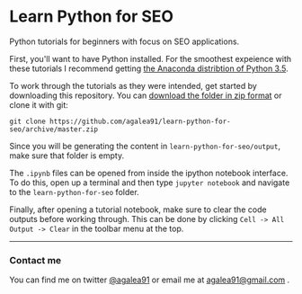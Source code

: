 # Learn Python for SEO

Python tutorials for beginners with focus on SEO applications.

First, you'll want to have Python installed. For the smoothest expeience with these tutorials I recommend getting [the Anaconda distribtion of Python 3.5](https://www.continuum.io/downloads).

To work through the tutorials as they were intended, get started by downloading this repository. You can [download the folder in zip format](https://github.com/agalea91/learn-python-for-seo/archive/master.zip) or clone it with git:

`git clone https://github.com/agalea91/learn-python-for-seo/archive/master.zip`

Since you will be generating the content in `learn-python-for-seo/output`, make sure that folder is empty.

The `.ipynb` files can be opened from inside the ipython notebook interface. To do this, open up a terminal and then type `jupyter notebook` and navigate to the `learn-python-for-seo` folder. 

Finally, after opening a tutorial notebook, make sure to clear the code outputs before working through. This can be done by clicking `Cell -> All Output -> Clear` in the toolbar menu at the top.

___
### Contact me
You can find me on twitter [@agalea91](http://twitter.com/agalea91) or email me at agalea91@gmail.com .

